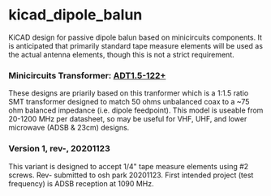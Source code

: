 # kicad_dipole_balun
KiCAD design for passive dipole balun based on minicircuits components.
It is anticipated that primarily standard tape measure elements will be used as the actual antenna elements, though this is not a strict requirement.

### Minicircuits Transformer: [ADT1.5-122+](https://www.minicircuits.com/WebStore/dashboard.html?model=ADT1.5-122%2B)
These designs are priarily based on this tranformer which is a 1:1.5 ratio SMT transformer designed to match 50 ohms unbalanced coax to a ~75 ohm balanced impedance (i.e. dipole feedpoint).  This model is useable from 20-1200 MHz per datasheet, so may be useful for VHF, UHF, and lower microwave (ADSB & 23cm) designs.

### Version 1, rev-, 20201123
This variant is designed to accept 1/4" tape measure elements using #2 screws.  Rev- submitted to osh park 20201123.  First intended project (test frequency) is ADSB reception at 1090 MHz.
